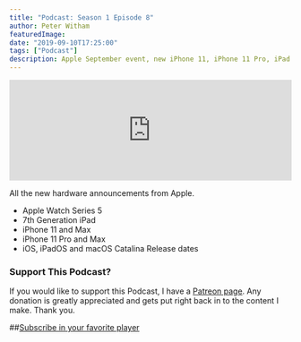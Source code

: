 ```yaml
---
title: "Podcast: Season 1 Episode 8"
author: Peter Witham
featuredImage:
date: "2019-09-10T17:25:00"
tags: ["Podcast"]
description: Apple September event, new iPhone 11, iPhone 11 Pro, iPad generation 7, Watch Series 5
---
```


<iframe width="100%" height="180" frameborder="no" scrolling="no" seamless src="https://share.transistor.fm/e/5c5da1e3/dark"></iframe>

All the new hardware announcements from Apple.

- Apple Watch Series 5
- 7th Generation iPad
- iPhone 11 and Max
- iPhone 11 Pro and Max
- iOS, iPadOS and macOS Catalina Release dates

### Support This Podcast?

If you would like to support this Podcast, I have a [Patreon page](https://patreon.com/pwcom). Any donation is greatly appreciated and gets put right back in to the content I make.
Thank you.

##[Subscribe in your favorite player](https://pw.d.pr/5TbjRs)
